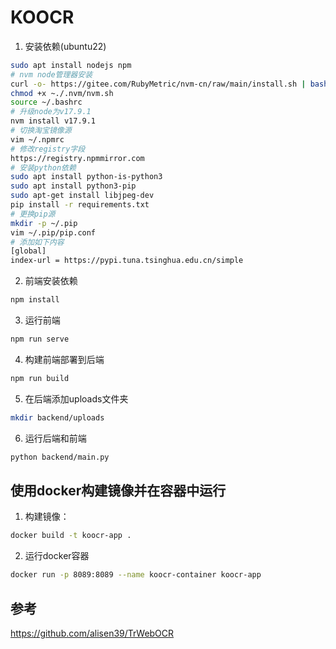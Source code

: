 # KOOCR

1. 安装依赖(ubuntu22)

```bash
sudo apt install nodejs npm
# nvm node管理器安装
curl -o- https://gitee.com/RubyMetric/nvm-cn/raw/main/install.sh | bash
chmod +x ~./.nvm/nvm.sh
source ~/.bashrc
# 升级node为v17.9.1
nvm install v17.9.1
# 切换淘宝镜像源
vim ~/.npmrc
# 修改registry字段
https://registry.npmmirror.com
# 安装python依赖
sudo apt install python-is-python3
sudo apt install python3-pip
sudo apt-get install libjpeg-dev
pip install -r requirements.txt
# 更换pip源
mkdir -p ~/.pip
vim ~/.pip/pip.conf
# 添加如下内容
[global]
index-url = https://pypi.tuna.tsinghua.edu.cn/simple
```

2. 前端安装依赖

```bash
npm install
```

3. 运行前端

```bash
npm run serve
```

4. 构建前端部署到后端

```bash
npm run build
```

5. 在后端添加uploads文件夹

```bash
mkdir backend/uploads
```

6. 运行后端和前端

```bash
python backend/main.py
```

## 使用docker构建镜像并在容器中运行

1. 构建镜像：

```bash
docker build -t koocr-app .
```

2. 运行docker容器

```bash
docker run -p 8089:8089 --name koocr-container koocr-app
```

## 参考

https://github.com/alisen39/TrWebOCR

